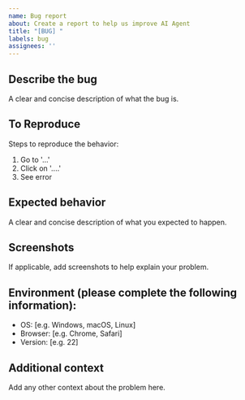 ```yaml
---
name: Bug report
about: Create a report to help us improve AI Agent
title: "[BUG] "
labels: bug
assignees: ''
---
```


## Describe the bug
A clear and concise description of what the bug is.

## To Reproduce
Steps to reproduce the behavior:
1. Go to '...'
2. Click on '....'
3. See error

## Expected behavior
A clear and concise description of what you expected to happen.

## Screenshots
If applicable, add screenshots to help explain your problem.

## Environment (please complete the following information):
- OS: [e.g. Windows, macOS, Linux]
- Browser: [e.g. Chrome, Safari]
- Version: [e.g. 22]

## Additional context
Add any other context about the problem here.
